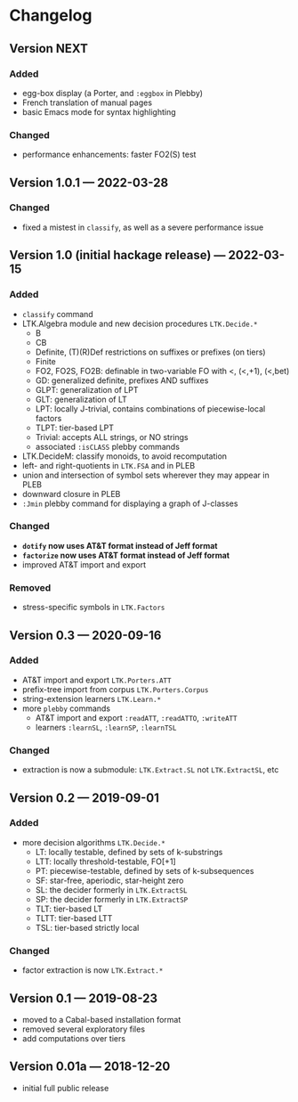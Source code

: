 # Changelog

## Version NEXT
### Added
* egg-box display (a Porter, and `:eggbox` in Plebby)
* French translation of manual pages
* basic Emacs mode for syntax highlighting
### Changed
* performance enhancements: faster FO2(S) test

## Version 1.0.1 — 2022-03-28
### Changed
* fixed a mistest in `classify`, as well as a severe performance issue

## Version 1.0 (initial hackage release) — 2022-03-15
### Added
* `classify` command
* LTK.Algebra module and new decision procedures `LTK.Decide.*`
  + B
  + CB
  + Definite, (T)(R)Def restrictions on suffixes or prefixes (on tiers)
  + Finite
  + FO2, FO2S, FO2B: definable in two-variable FO with <, (<,+1), (<,bet)
  + GD: generalized definite, prefixes AND suffixes
  + GLPT: generalization of LPT
  + GLT: generalization of LT
  + LPT: locally J-trivial, contains combinations of piecewise-local factors
  + TLPT: tier-based LPT
  + Trivial: accepts ALL strings, or NO strings
  + associated `:isCLASS` plebby commands
* LTK.DecideM: classify monoids, to avoid recomputation
* left- and right-quotients in `LTK.FSA` and in PLEB
* union and intersection of symbol sets wherever they may appear in PLEB
* downward closure in PLEB
* `:Jmin` plebby command for displaying a graph of J-classes
### Changed
* **`dotify` now uses AT&T format instead of Jeff format**
* **`factorize` now uses AT&T format instead of Jeff format**
* improved AT&T import and export
### Removed
* stress-specific symbols in `LTK.Factors`

## Version 0.3 — 2020-09-16
### Added
* AT&T import and export `LTK.Porters.ATT`
* prefix-tree import from corpus `LTK.Porters.Corpus`
* string-extension learners `LTK.Learn.*`
* more `plebby` commands
  + AT&T import and export `:readATT`, `:readATTO`, `:writeATT`
  + learners `:learnSL`, `:learnSP`, `:learnTSL`
### Changed
* extraction is now a submodule: `LTK.Extract.SL` not `LTK.ExtractSL`, etc

## Version 0.2 — 2019-09-01
### Added
* more decision algorithms `LTK.Decide.*`
  + LT: locally testable, defined by sets of k-substrings
  + LTT: locally threshold-testable, FO[+1]
  + PT: piecewise-testable, defined by sets of k-subsequences
  + SF: star-free, aperiodic, star-height zero
  + SL: the decider formerly in `LTK.ExtractSL`
  + SP: the decider formerly in `LTK.ExtractSP`
  + TLT: tier-based LT
  + TLTT: tier-based LTT
  + TSL: tier-based strictly local
### Changed
* factor extraction is now `LTK.Extract.*`

## Version 0.1 — 2019-08-23
* moved to a Cabal-based installation format
* removed several exploratory files
* add computations over tiers

## Version 0.01a — 2018-12-20
* initial full public release

